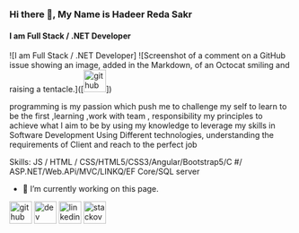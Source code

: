 ### Hi there 👋, My Name is Hadeer Reda Sakr
#### I am Full Stack / .NET Developer
![I am Full Stack / .NET Developer]
![Screenshot of a comment on a GitHub issue showing an image, added in the Markdown, of an Octocat smiling and raising a tentacle.]([<img src='https://cdn.jsdelivr.net/npm/simple-icons@3.0.1/icons/github.svg' alt='github' height='40'>])

programming is my passion which push me to challenge my self to learn to be the first ,learning ,work with team , responsibility my principles to achieve what I aim to be by using my knowledge to leverage my skills in Software Development Using Different technologies, understanding the requirements of Client and reach to the perfect job 

Skills:  JS / HTML / CSS/HTML5/CSS3/Angular/Bootstrap5/C #/ ASP.NET/Web.APi/MVC/LINKQ/EF Core/SQL server

- 🔭 I’m currently working on this page. 


[<img src='https://cdn.jsdelivr.net/npm/simple-icons@3.0.1/icons/github.svg' alt='github' height='40'>](https://github.com/Hadeer-reda-sakr) 
[<img src='https://cdn.jsdelivr.net/npm/simple-icons@3.0.1/icons/dev-dot-to.svg' alt='dev' height='40'>](https://dev.to/Hadeer-reda-sakr)  [<img src='https://cdn.jsdelivr.net/npm/simple-icons@3.0.1/icons/linkedin.svg' alt='linkedin' height='40'>](https://www.linkedin.com/in/https://www.linkedin.com/in/hadeer-sakr-0a7430185//)  [<img src='https://cdn.jsdelivr.net/npm/simple-icons@3.0.1/icons/stackoverflow.svg' alt='stackoverflow' height='40'>](https://stackoverflow.com/users/https://stackoverflow.com/users/22487568/hadeer-sakr)  

